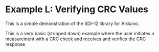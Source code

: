 # Example L:  Verifying CRC Values<!-- {#example_l_page} -->

This is a simple demonstration of the SDI-12 library for Arduino.

This is a very basic (stripped down) example where the user initiates a measurement with a CRC check and receives and verifies the CRC response

[//]: # ( @section l_verify_crc_pio PlatformIO Configuration )

[//]: # ( @include{lineno} l_verify_crc/platformio.ini )

[//]: # ( @section l_verify_crc_code The Complete Example )

[//]: # ( @include{lineno} l_verify_crc/l_verify_crc.ino )
